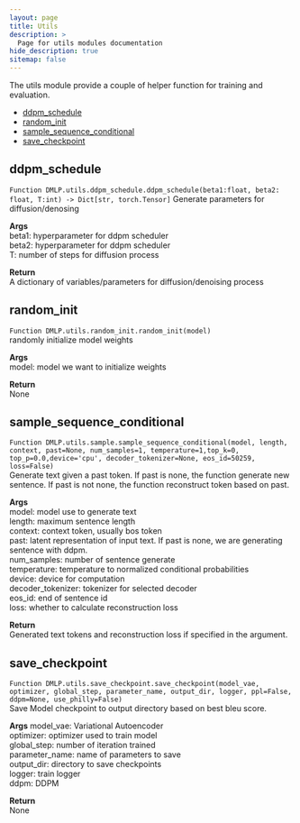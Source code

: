 ```yaml
---
layout: page
title: Utils
description: >
  Page for utils modules documentation
hide_description: true
sitemap: false
---
```



The utils module provide a couple of helper function for training and evaluation.

- [ddpm_schedule](#ddpm_schedule)
- [random_init](#random_init)
- [sample_sequence_conditional](#sample_sequence_conditional)
- [save_checkpoint](#save_checkpoint)


## ddpm_schedule
```Function DMLP.utils.ddpm_schedule.ddpm_schedule(beta1:float, beta2: float, T:int) -> Dict[str, torch.Tensor]```
Generate parameters for diffusion/denosing

__Args__  
  beta1: hyperparameter for ddpm scheduler  
  beta2: hyperparameter for ddpm scheduler  
  T: number of steps for diffusion process  

__Return__  
  A dictionary of variables/parameters for diffusion/denoising process  

## random_init  
```Function DMLP.utils.random_init.random_init(model)```  
randomly initialize model weights  

__Args__  
  model: model we want to initialize weights  

__Return__  
  None

## sample_sequence_conditional
```Function DMLP.utils.sample.sample_sequence_conditional(model, length, context, past=None, num_samples=1, temperature=1,top_k=0, top_p=0.0,device='cpu', decoder_tokenizer=None, eos_id=50259, loss=False)```  
Generate text given a past token. If past is none, the function generate new sentence. If past is not none, the function 
reconstruct token based on past.

__Args__  
  model: model use to generate text  
  length: maximum sentence length  
  context: context token, usually bos token  
  past: latent representation of input text. If past is none, we are generating sentence with ddpm.  
  num_samples: number of sentence generate  
  temperature: temperature to normalized conditional probabilities  
  device: device for computation  
  decoder_tokenizer: tokenizer for selected decoder  
  eos_id: end of sentence id  
  loss: whether to calculate reconstruction loss

__Return__  
  Generated text tokens and reconstruction loss if specified in the argument.  

## save_checkpoint  
```Function DMLP.utils.save_checkpoint.save_checkpoint(model_vae, optimizer, global_step, parameter_name, output_dir, logger, ppl=False, ddpm=None, use_philly=False)```  
Save Model checkpoint to output directory based on best bleu score.  

__Args__ 
  model_vae: Variational Autoencoder  
  optimizer: optimizer used to train model  
  global_step: number of iteration trained  
  parameter_name: name of parameters to save  
  output_dir: directory to save checkpoints  
  logger: train logger  
  ddpm: DDPM  

__Return__  
  None